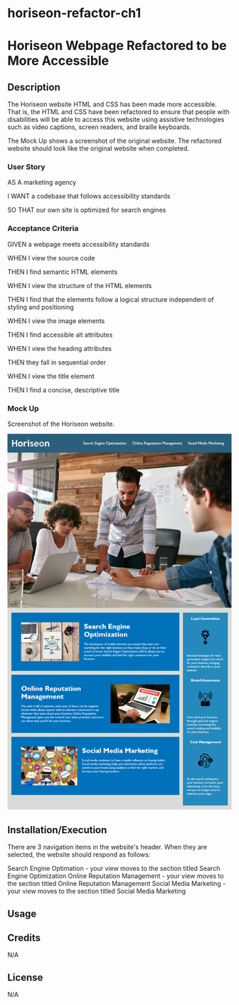 # horiseon-refactor-ch1
# Horiseon Webpage Refactored to be More Accessible

## Description
The Horiseon website HTML and CSS has been made more accessible. That is, the HTML and CSS have been refactored to ensure that people with disabilities will be able to access this website using assistive technologies such as video captions, screen readers, and braille keyboards. 

The Mock Up shows a screenshot of the original website. The refactored website should look like the original website when completed.

### User Story
AS A marketing agency

I WANT a codebase that follows accessibility standards

SO THAT our own site is optimized for search engines

### Acceptance Criteria
GIVEN a webpage meets accessibility standards

WHEN I view the source code

THEN I find semantic HTML elements

WHEN I view the structure of the HTML elements

THEN I find that the elements follow a logical structure independent of styling and positioning

WHEN I view the image elements

THEN I find accessible alt attributes

WHEN I view the heading attributes

THEN they fall in sequential order

WHEN I view the title element

THEN I find a concise, descriptive title

### Mock Up
Screenshot of the Horiseon website. 

![Screenshot of the Horiseon website.](./assets/images/horiseon-main-img.png)

## Installation/Execution

There are 3 navigation items in the website's header. When they are selected, the website should respond as follows:

Search Engine Optimation - your view moves to the section titled Search Engine Optimization
Online Reputation Management - your view moves to the section titled Online Reputation Management
Social Media Marketing - your view moves to the section titled Social Media Marketing

## Usage


## Credits

N/A

## License

N/A
